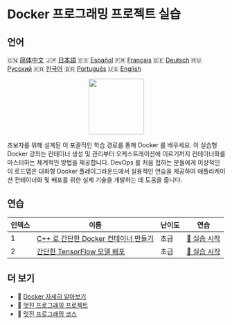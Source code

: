 # Docker 프로그래밍 프로젝트 실습

## 언어

🇨🇳 [简体中文](README_zh.md) 🇯🇵 [日本語](README_ja.md) 🇪🇸 [Español](README_es.md) 🇫🇷 [Français](README_fr.md) 🇩🇪 [Deutsch](README_de.md) 🇷🇺 [Русский](README_ru.md) 🇰🇷 [한국어](README_ko.md) 🇧🇷 [Português](README_pt.md) 🇺🇸 [English](README.md) 

<div align="center">
<img width="128px" src="https://file.labex.io/path/X5zPui0XRqNx.png">
</div>

초보자를 위해 설계된 이 포괄적인 학습 경로를 통해 Docker 를 배우세요. 이 실습형 Docker 강좌는 컨테이너 생성 및 관리부터 오케스트레이션에 이르기까지 컨테이너화를 마스터하는 체계적인 방법을 제공합니다. DevOps 를 처음 접하는 분들에게 이상적인 이 로드맵은 대화형 Docker 플레이그라운드에서 실용적인 연습을 제공하여 애플리케이션 컨테이너화 및 배포를 위한 실제 기술을 개발하는 데 도움을 줍니다.

## 연습

|   인덱스 | 이름                                                                                                                  | 난이도   | 연습                                                                                          |
|----------|-----------------------------------------------------------------------------------------------------------------------|----------|-----------------------------------------------------------------------------------------------|
|        1 | [C++ 로 간단한 Docker 컨테이너 만들기](https://labex.io/ko/courses/project-creating-a-simple-docker-container-in-cpp) | 초급     | [🚀 실습 시작](https://labex.io/ko/courses/project-creating-a-simple-docker-container-in-cpp) |
|        2 | [간단한 TensorFlow 모델 배포](https://labex.io/ko/courses/project-deploying-a-simple-tensorflow-model)                | 초급     | [🚀 실습 시작](https://labex.io/ko/courses/project-deploying-a-simple-tensorflow-model)       |

## 더 보기

- 🔗 [Docker 자세히 알아보기](https://labex.io/ko/skilltrees/docker)
- 🔗 [멋진 프로그래밍 프로젝트](https://github.com/labex-labs/awesome-programming-projects)
- 🔗 [멋진 프로그래밍 코스](https://github.com/labex-labs/awesome-programming-courses)


